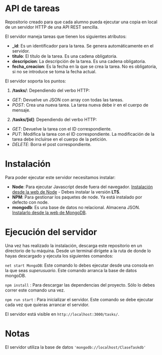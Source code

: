 # API de tareas
Repositorio creado para que cada alumno pueda ejecutar una copia en local de un servidor HTTP de una API REST sencilla.

El servidor maneja tareas que tienen los siguientes atributos:
* **_id**: Es un identificador para la tarea. Se genera automáticamente en el servidor.
* **titulo**: El título de la tarea. Es una cadena obligatoria.
* **descripcion**: La descripción de la tarea. Es una cadena obligatoria.
* **fecha_creacion**: Es la fecha en la que se crea la tarea. No es obligatoria, si no se introduce se toma la fecha actual.


El servidor soporta los puntos:

1. **/tasks/**: Dependiendo del verbo HTTP:
  - *GET*: Devuelve un JSON con array con todas las tareas.
  - *POST*: Crea una nueva tarea. La tarea nueva debe ir en el cuerpo de mensaje.

2. **/tasks/[id]**: Dependiendo del verbo HTTP:
  - *GET*: Devuelve la tarea con el ID correspondiente.
  - *PUT*: Modifica la tarea con el ID correspondiente. La modificación de la tarea debe incluirse en el cuerpo de la petición.
  - *DELETE*: Borra el post correspondiente.


# Instalación
Para poder ejecutar este servidor necesitamos instalar:
*  **Node**: Para ejecutar Javascript desde fuera del navegador. [Instalación desde la web de Node](https://nodejs.org/en/) - Debes instalar la versión **LTS**.
* **NPM**: Para gestionar los paquetes de node. Ya está instalado por defecto con node.
* **mongodb**: Es una base de datos no relacional. Almacena JSON. [Instalarlo desde la web de MongoDB](https://www.mongodb.com/download-center/community).

# Ejecución del servidor

Una vez has realizado la instalación, descarga este repositorio en un directorio de tu máquina. Desde un terminal dirígete a la ruta de donde lo hayas descargado y ejecuta los siguientes comandos:

`net start MongoDB`: Este comando lo debes ejecutar desde una consola en la que seas *superusuario*. Este comando arranca la base de datos mongoDB.

`npm install` : Para descargar las dependencias del proyecto. Sólo lo debes correr este comando una vez.

`npm run start` : Para inicializar el servidor. Este comando se debe ejecutar cada vez que quieras arrancar el servidor. 

El servidor está visible en `http://localhost:3000/tasks/`.

# Notas
El servidor utiliza la base de datos `'mongodb://localhost/ClaseTaskdb'`
